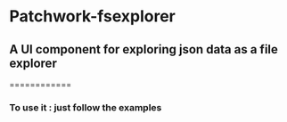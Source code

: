 # Patchwork-fsexplorer
## A UI component for exploring json data as a file explorer
============

### To use it : just follow the examples